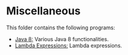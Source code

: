 # Miscellaneous

This folder contains the following programs:

* [Java 8:](https://github.com/Carla-de-Beer/Java/blob/master/Miscellaneous/Java8.java) Various Java 8 functionalities.
* [Lambda Expressions:](https://github.com/Carla-de-Beer/Java/blob/master/Miscellaneous/Lambda%20Expressions.java) Lambda expressions.
